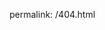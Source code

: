 permalink: /404.html

<app-root></app-root>
<script src="runtime-es2015.js" type="module"></script><script src="runtime-es5.js" nomodule defer></script><script src="polyfills-es5.js" nomodule defer></script><script src="polyfills-es2015.js" type="module"></script><script src="styles-es2015.js" type="module"></script><script src="styles-es5.js" nomodule defer></script><script src="vendor-es2015.js" type="module"></script><script src="vendor-es5.js" nomodule defer></script><script src="main-es2015.js" type="module"></script><script src="main-es5.js" nomodule defer></script>


